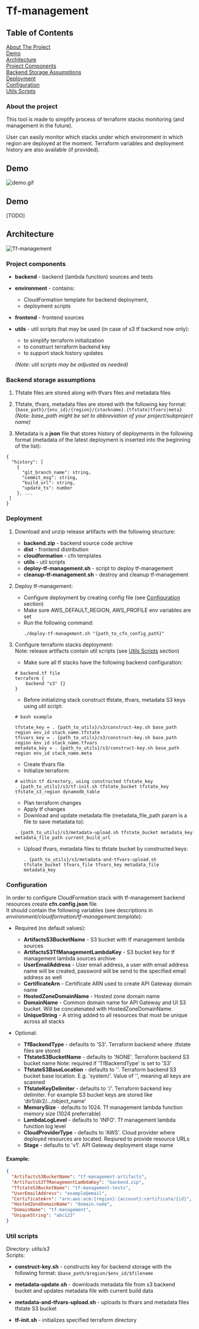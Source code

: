 # Tf-management

## Table of Contents  
[About The Project](#aboutTheProject)  
[Demo](#demo)  
[Architecture](#architecture)  
[Project Components](#projectComponents)  
[Backend Storage Assumptions](#backendStorageAssumptions)  
[Deployment](#deployment)  
[Configuration](#configuration)  
[Utils Scripts](#utils)  


<a name="aboutTheProject"/>

### About the project

This tool is made to simplify process of terraform stacks monitoring 
(and management in the future). 

User can easily monitor which stacks under which environment in which region 
are deployed at the moment. Terraform variables and deployment history are 
also available (if provided).    

<a name="demo"/>

## Demo
![demo.gif](demo.gif "demo")


<a name="architecture"/>

<a name="demo"/>

## Demo

[TODO] 

<a name="architecture"/>

## Architecture
![Tf-management](tf-management.png "Tf-management diagram")

<a name="projectComponents"/>

### Project components

- **backend** - backend (lambda function) sources and tests

- **environment** - contains:
    * CloudFormation template for backend deployment,
    * deployment scripts

- **frontend** - frontend sources

- **utils** - util scripts that may be used (in case of s3 tf backend now only):  
    * to simplify terraform initialization 
    * to construct terraform backend key  
    * to support stack history updates
    
    _(Note: util scripts may be adjusted as needed)_


<a name="backendStorageAssumptions"/>

### Backend storage assumptions

1. Tfstate files are stored along with tfvars files and metadata files

2. Tfstate, tfvars, metadata files are stored with the following key format:
```{base_path}/{env_id}/{region}/{stackname}.{tfstate|tfvars|meta}```  
_(Note: base_path might be set to abbreviation of your project/subproject name)_

3. Metadata is a **json** file that stores history of deployments in the 
   following format (metadata of the latest deployment is inserted into the
   beginning of the list):
```
{
  "history": [
    {
      "git_branch_name": string,
      "commit_msg": string,
      "build_url": string,
      "update_ts": number
    }, ...
 ]
}
``` 

<a name="deployment"/>

### Deployment

1. Download and unzip release artifacts with the following structure:
    - **backend.zip** - backend source code archive
    - **dist** - frontend distribution
    - **cloudformation** - cfn templates
    - **utils** - util scripts
    - **deploy-tf-management.sh** - script to deploy tf-management
    - **cleanup-tf-management.sh** - destroy and cleanup tf-management

2. Deploy tf-management:

    - Configure deployment by creating config file (see [Configuration](#configuration) section)
    - Make sure AWS_DEFAULT_REGION, AWS_PROFILE env variables are set
    - Run the following command:
        ```
        ./deploy-tf-management.sh "{path_to_cfn_config_path}"
        ```

3. Configure terraform stacks deployment:  
    Note: release artifacts contain util scripts (see [Utils Scripts](#utils) section)
    
    - Make sure all tf stacks have the following backend configuration:
    ```hcl-terraform
    # backend.tf file
    terraform {
        backend "s3" {}
    }
    ```
    - Before initializing stack construct tfstate, tfvars, metadata S3 keys using util script:
    ```
    # bash example
    
    tfstate_key = . {path_to_utils}/s3/construct-key.sh base_path region env_id stack_name.tfstate 
    tfsvars_key = . {path_to_utils}/s3/construct-key.sh base_path region env_id stack_name.tfvars
    metadata_key = . {path_to_utils}/s3/construct-key.sh base_path region env_id stack_name.meta
    ```
    - Create tfvars file
    - Initialize terraform:  
    ```
    # within tf directory, using constructed tfstate_key
    . {path_to_utils}/s3/tf-init.sh tfstate_bucket tfstate_key tfstate_s3_region dynamodb_table
    ```   
    - Plan terraform changes
    - Apply tf changes
    - Download and update metadata file (metadata_file_path param is a file to save metadata to):
    ```
    . {path_to_utils}/s3/metadata-upload.sh tfstate_bucket metadata_key metadata_file_path current_build_url
    ```
    - Upload tfvars, metadata files to tfstate bucket by constructed keys:
        ```
        . {path_to_utils}/s3/metadata-and-tfvars-upload.sh tfstate_bucket tfvars_file tfvars_key metadata_file metadata_key
        ```

<a name="configuration"/>

### Configuration

In order to configure CloudFormation stack with tf-management backend resources
create **cfn.config.json** file.  
It should contain the following variables (see descriptions in 
_environment/cloudformation/tf-management.template_):   

- Required (no default values):
    - **ArtifactsS3BucketName** - S3 bucket with tf management lambda sources
    - **ArtifactsS3TfManagementLambdaKey** - S3 bucket key for tf management lambda sources archive
    - **UserEmailAddress** - User email address, a user with email address name will be 
      created, password will be send to the specified email address as well
    - **CertificateArn** - Certificate ARN used to create API Gateway domain name
    - **HostedZoneDomainName** - Hosted zone domain name
    - **DomainName** - Common domain name for API Gateway and UI S3 bucket.
      Will be concatenated with HostedZoneDomainName.
    - **UniqueString** - A string added to all resources that must be unique across all stacks

- Optional:
    - **TfBackendType** - defaults to 'S3'. Terraform backend where .tfstate files are stored
    - **TfstateS3BucketName** - defaults to 'NONE'. Terraform backend S3 bucket name
        Note: required if 'TfBackendType' is set to 'S3'
    - **TfstateS3BaseLocation** - defaults to ''. Terraform backend S3 bucket base location. E.g. 'system/'.
      Value of '', meaning all keys are scanned
    - **TfstateKeyDelimiter** - defaults to '/'. Terraform backend key delimiter. For example S3 bucket keys
      are stored like 'dir1/dir2/.../object_name'
    - **MemorySize** - defaults to 1024. Tf management lambda function memory size (1024 preferrable)
    - **LambdaLogLevel** - defaults to 'INFO'. Tf management lambda function log level
    - **CloudProviderType** - defaults to 'AWS'. Cloud provider where deployed resources are located.
      Reqiured to provide resource URLs
    - **Stage** - defaults to 'v1'. API Gateway deployment stage name
              
#### Example:
```json
{
  "ArtifactsS3BucketName": "tf-management-artifacts",
  "ArtifactsS3TfManagementLambdaKey": "backend.zip",
  "TfstateS3BucketName": "tf-management-tests",
  "UserEmailAddress": "example@email",
  "CertificateArn": "arn:aws:acm:{region}:{account}:certificate/{id}",
  "HostedZoneDomainName": "domain.name",
  "DomainName": "tf-management",
  "UniqueString": "abc123"
}
```

<a name="utils"/>

### Util scripts

Directory: _utils/s3_  
Scripts:  

- **construct-key.sh** - constructs key for backend storage with the following format:
```$base_path/$region/$env_id/$filename``` 

- **metadata-update.sh** - downloads metadata file from s3 backend bucket and 
updates metadata file with current build data

- **metadata-and-tfvars-upload.sh** - uploads to tfvars and metadata files tfstate S3 bucket  

- **tf-init.sh** - initializes specified terraform directory
